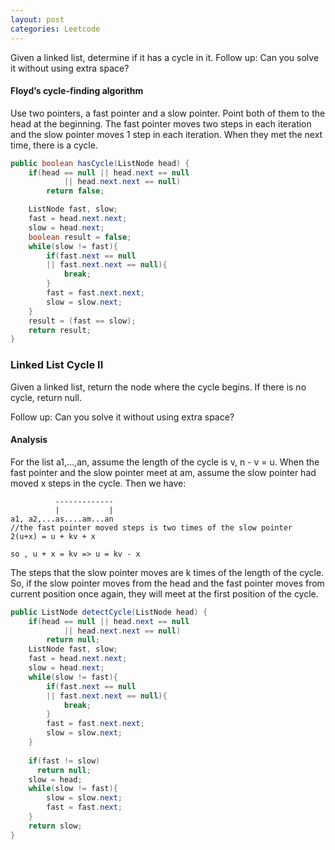 ```yaml
---
layout: post
categories: Leetcode
---
```


Given a linked list, determine if it has a cycle in it. Follow up: Can you solve it without using extra space?

#### Floyd’s cycle-finding algorithm

Use two pointers, a fast pointer and a slow pointer. Point both of them to the head at the beginning.
The fast pointer moves two steps in each iteration and the slow pointer moves 1 step in each iteration.
When they met the next time, there is a cycle.

```java
public boolean hasCycle(ListNode head) {
    if(head == null || head.next == null 
            || head.next.next == null)
        return false;

    ListNode fast, slow;
    fast = head.next.next; 
    slow = head.next;
    boolean result = false;
    while(slow != fast){
        if(fast.next == null 
        || fast.next.next == null){
            break;
        }
        fast = fast.next.next; 
        slow = slow.next;           
    }
    result = (fast == slow);
    return result;
}
```

### Linked List Cycle II

Given a linked list, return the node where the cycle begins. If there is no cycle, return null. 

Follow up: Can you solve it without using extra space?

#### Analysis

For the list a1,…,an, assume the length of the cycle is v, n - v = u. When the fast pointer and the 
slow pointer meet at am, assume the slow pointer had moved x steps in the cycle. Then we have:

```
          -------------
          |           |
a1, a2,...as....am...an
//the fast pointer moved steps is two times of the slow pointer
2(u+x) = u + kv + x

so , u + x = kv => u = kv - x
```

The steps that the slow pointer moves are k times of the length of the cycle.
So, if the slow pointer moves from the head and the fast pointer moves from current position once again, 
they will meet at the first position of the cycle.

```java
public ListNode detectCycle(ListNode head) {
    if(head == null || head.next == null 
            || head.next.next == null)
        return null;
    ListNode fast, slow;
    fast = head.next.next; 
    slow = head.next;
    while(slow != fast){
        if(fast.next == null 
        || fast.next.next == null){
            break;
        }
        fast = fast.next.next; 
        slow = slow.next;           
    }
    
    if(fast != slow) 
      return null;
    slow = head;
    while(slow != fast){
        slow = slow.next;
        fast = fast.next;
    }
    return slow;
}
```
